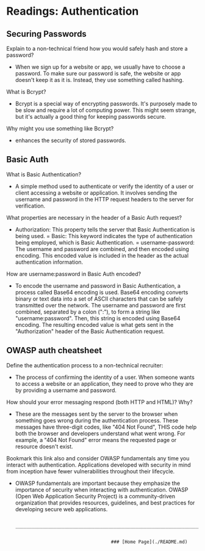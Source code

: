 # Readings: Authentication

## Securing Passwords

Explain to a non-technical friend how you would safely hash and store a password?

- When we sign up for a website or app, we usually have to choose a password. To make sure our password is safe, the website or app doesn't keep it as it is. Instead, they use something called hashing.

What is Bcrypt?

- Bcrypt is a special way of encrypting passwords. It's purposely made to be slow and require a lot of computing power. This might seem strange, but it's actually a good thing for keeping passwords secure.

Why might you use something like Bcrypt?

- enhances the security of stored passwords.

## Basic Auth

What is Basic Authentication?

- A simple method used to authenticate or verify the identity of a user or client accessing a website or application. It involves sending the username and password in the HTTP request headers to the server for verification.

What properties are necessary in the header of a Basic Auth request?

- Authorization: This property tells the server that Basic Authentication is being used.
= Basic: This keyword indicates the type of authentication being employed, which is Basic Authentication.
= username-password: The username and password are combined, and then encoded using encoding. This encoded value is included in the header as the actual authentication information.

How are username:password in Basic Auth encoded?

- To encode the username and password in Basic Authentication, a process called Base64 encoding is used. Base64 encoding converts binary or text data into a set of ASCII characters that can be safely transmitted over the network.
The username and password are first combined, separated by a colon (":"), to form a string like "username:password". Then, this string is encoded using Base64 encoding. The resulting encoded value is what gets sent in the "Authorization" header of the Basic Authentication request.

## OWASP auth cheatsheet

Define the authentication process to a non-technical recruiter:

- The process of confirming the identity of a user. When someone wants to access a website or an application, they need to prove who they are by providing a username and password.

How should your error messaging respond (both HTTP and HTML)? Why?

- These are the messages sent by the server to the browser when something goes wrong during the authentication process. These messages have three-digit codes, like "404 Not Found", THIS code help both the browser and developers understand what went wrong. For example, a "404 Not Found" error means the requested page or resource doesn't exist.

Bookmark this link also and consider OWASP fundamentals any time you interact with authentication. Applications developed with security in mind from inception have fewer vulnerabilities throughout their lifecycle.

- OWASP fundamentals are important because they emphasize the importance of security when interacting with authentication. OWASP (Open Web Application Security Project) is a community-driven organization that provides resources, guidelines, and best practices for developing secure web applications.

              ____________________________________________________________________________________________


                                         ### [Home Page](./README.md)